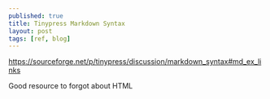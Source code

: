 ```yaml
---
published: true
title: Tinypress Markdown Syntax
layout: post
tags: [ref, blog]
---
```

<https://sourceforge.net/p/tinypress/discussion/markdown_syntax#md_ex_links>

Good resource to forgot about HTML